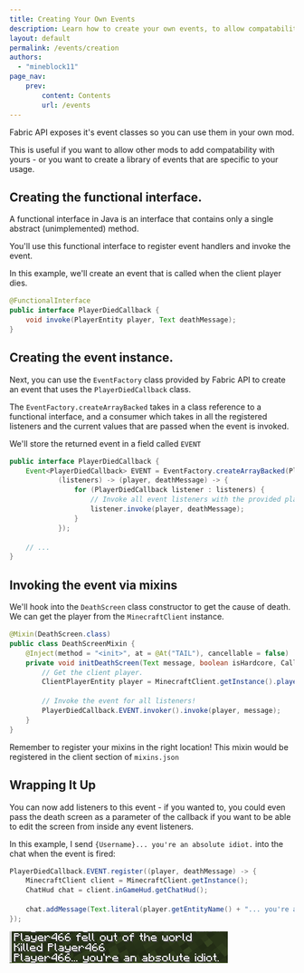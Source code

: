 ```yaml
---
title: Creating Your Own Events
description: Learn how to create your own events, to allow compatability with other mods.
layout: default
permalink: /events/creation
authors:
  - "mineblock11"
page_nav:
    prev:
        content: Contents
        url: /events
---
```


Fabric API exposes it's event classes so you can use them in your own mod.

This is useful if you want to allow other mods to add compatability with yours - or you want to create a library of events that are specific to your usage.

## Creating the functional interface.

A functional interface in Java is an interface that contains only a single abstract (unimplemented) method.

You'll use this functional interface to register event handlers and invoke the event.

In this example, we'll create an event that is called when the client player dies.

```java
@FunctionalInterface
public interface PlayerDiedCallback {
    void invoke(PlayerEntity player, Text deathMessage);
}
```

## Creating the event instance.

Next, you can use the `EventFactory` class provided by Fabric API to create an event that uses the `PlayerDiedCallback` class.

The `EventFactory.createArrayBacked` takes in a class reference to a functional interface, and a consumer which takes in all the registered listeners and the current values that are passed when the event is invoked.

We'll store the returned event in a field called `EVENT`

```java
public interface PlayerDiedCallback {
    Event<PlayerDiedCallback> EVENT = EventFactory.createArrayBacked(PlayerDiedCallback.class,
            (listeners) -> (player, deathMessage) -> {
                for (PlayerDiedCallback listener : listeners) {
                    // Invoke all event listeners with the provided player and death message.
                    listener.invoke(player, deathMessage);
                }
            });

    // ...
}
```

## Invoking the event via mixins

We'll hook into the `DeathScreen` class constructor to get the cause of death. We can get the player from the `MinecraftClient` instance.

```java
@Mixin(DeathScreen.class)
public class DeathScreenMixin {
    @Inject(method = "<init>", at = @At("TAIL"), cancellable = false)
    private void initDeathScreen(Text message, boolean isHardcore, CallbackInfo ci) {
        // Get the client player.
        ClientPlayerEntity player = MinecraftClient.getInstance().player;

        // Invoke the event for all listeners!
        PlayerDiedCallback.EVENT.invoker().invoke(player, message);
    }
}
```

Remember to register your mixins in the right location! This mixin would be registered in the client section of `mixins.json`

## Wrapping It Up

You can now add listeners to this event - if you wanted to, you could even pass the death screen as a parameter of the callback if you want to be able to edit the screen from inside any event listeners.

In this example, I send `{Username}... you're an absolute idiot.` into the chat when the event is fired:

```java
PlayerDiedCallback.EVENT.register((player, deathMessage) -> {
    MinecraftClient client = MinecraftClient.getInstance();
    ChatHud chat = client.inGameHud.getChatHud();

    chat.addMessage(Text.literal(player.getEntityName() + "... you're an absolute idiot."));
});
```

![](/docs/events/creation/index_0.png)